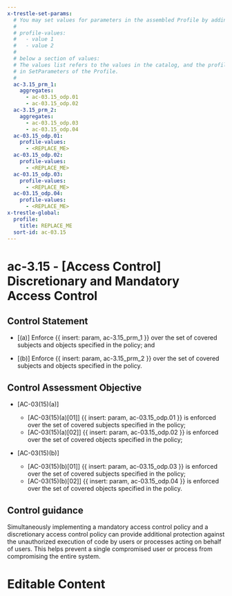 ```yaml
---
x-trestle-set-params:
  # You may set values for parameters in the assembled Profile by adding
  #
  # profile-values:
  #   - value 1
  #   - value 2
  #
  # below a section of values:
  # The values list refers to the values in the catalog, and the profile-values represent values
  # in SetParameters of the Profile.
  #
  ac-3.15_prm_1:
    aggregates:
      - ac-03.15_odp.01
      - ac-03.15_odp.02
  ac-3.15_prm_2:
    aggregates:
      - ac-03.15_odp.03
      - ac-03.15_odp.04
  ac-03.15_odp.01:
    profile-values:
      - <REPLACE_ME>
  ac-03.15_odp.02:
    profile-values:
      - <REPLACE_ME>
  ac-03.15_odp.03:
    profile-values:
      - <REPLACE_ME>
  ac-03.15_odp.04:
    profile-values:
      - <REPLACE_ME>
x-trestle-global:
  profile:
    title: REPLACE_ME
  sort-id: ac-03.15
---
```


# ac-3.15 - \[Access Control\] Discretionary and Mandatory Access Control

## Control Statement

- \[(a)\] Enforce {{ insert: param, ac-3.15_prm_1 }} over the set of covered subjects and objects specified in the policy; and

- \[(b)\] Enforce {{ insert: param, ac-3.15_prm_2 }} over the set of covered subjects and objects specified in the policy.

## Control Assessment Objective

- \[AC-03(15)(a)\]

  - \[AC-03(15)(a)[01]\] {{ insert: param, ac-03.15_odp.01 }} is enforced over the set of covered subjects specified in the policy;
  - \[AC-03(15)(a)[02]\] {{ insert: param, ac-03.15_odp.02 }} is enforced over the set of covered objects specified in the policy;

- \[AC-03(15)(b)\]

  - \[AC-03(15)(b)[01]\] {{ insert: param, ac-03.15_odp.03 }} is enforced over the set of covered subjects specified in the policy;
  - \[AC-03(15)(b)[02]\] {{ insert: param, ac-03.15_odp.04 }} is enforced over the set of covered objects specified in the policy.

## Control guidance

Simultaneously implementing a mandatory access control policy and a discretionary access control policy can provide additional protection against the unauthorized execution of code by users or processes acting on behalf of users. This helps prevent a single compromised user or process from compromising the entire system.

# Editable Content

<!-- Make additions and edits below -->
<!-- The above represents the contents of the control as received by the profile, prior to additions. -->
<!-- If the profile makes additions to the control, they will appear below. -->
<!-- The above markdown may not be edited but you may edit the content below, and/or introduce new additions to be made by the profile. -->
<!-- If there is a yaml header at the top, parameter values may be edited. Use --set-parameters to incorporate the changes during assembly. -->
<!-- The content here will then replace what is in the profile for this control, after running profile-assemble. -->
<!-- The current profile has no added parts for this control, but you may add new ones here. -->
<!-- Each addition must have a heading either of the form ## Control my_addition_name -->
<!-- or ## Part a. (where the a. refers to one of the control statement labels.) -->
<!-- "## Control" parts are new parts added after the statement part. -->
<!-- "## Part" parts are new parts added into the top-level statement part with that label. -->
<!-- Subparts may be added with nested hash levels of the form ### My Subpart Name -->
<!-- underneath the parent ## Control or ## Part being added -->
<!-- See https://ibm.github.io/compliance-trestle/tutorials/ssp_profile_catalog_authoring/ssp_profile_catalog_authoring for guidance. -->
